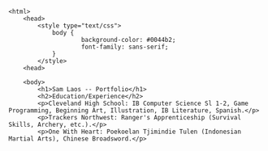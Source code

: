 <!DOCTYPE html>
	<html>
		<head>
			<style type="text/css">
				body {
						background-color: #0044b2;
						font-family: sans-serif;
				}	
			</style>
		<head>

		<body>
			<h1>Sam Laos -- Portfolio</h1>
			<h2>Education/Experience</h2>
			<p>Cleveland High School: IB Computer Science Sl 1-2, Game Programming, Beginning Art, Illustration, IB Literature, Spanish.</p>
			<p>Trackers Northwest: Ranger's Apprenticeship (Survival Skills, Archery, etc.).</p>
			<p>One With Heart: Poekoelan Tjimindie Tulen (Indonesian Martial Arts), Chinese Broadsword.</p>

